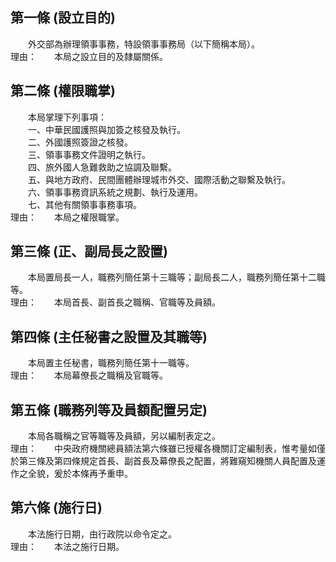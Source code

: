 第一條 (設立目的)
-----------------
　　外交部為辦理領事事務，特設領事事務局（以下簡稱本局）。  
理由：　　本局之設立目的及隸屬關係。

第二條 (權限職掌)
-----------------
　　本局掌理下列事項：  
　　一、中華民國護照與加簽之核發及執行。  
　　二、外國護照簽證之核發。  
　　三、領事事務文件證明之執行。  
　　四、旅外國人急難救助之協調及聯繫。  
　　五、與地方政府、民間團體辦理城市外交、國際活動之聯繫及執行。  
　　六、領事事務資訊系統之規劃、執行及運用。  
　　七、其他有關領事事務事項。  
理由：　　本局之權限職掌。

第三條 (正、副局長之設置)
-------------------------
　　本局置局長一人，職務列簡任第十三職等；副局長二人，職務列簡任第十二職等。  
理由：　　本局首長、副首長之職稱、官職等及員額。

第四條 (主任秘書之設置及其職等)
-------------------------------
　　本局置主任秘書，職務列簡任第十一職等。  
理由：　　本局幕僚長之職稱及官職等。

第五條 (職務列等及員額配置另定)
-------------------------------
　　本局各職稱之官等職等及員額，另以編制表定之。  
理由：　　中央政府機關總員額法第六條雖已授權各機關訂定編制表，惟考量如僅於第三條及第四條規定首長、副首長及幕僚長之配置，將難窺知機關人員配置及運作之全貌，爰於本條再予重申。

第六條 (施行日)
---------------
　　本法施行日期，由行政院以命令定之。  
理由：　　本法之施行日期。